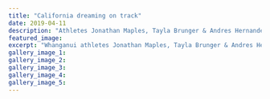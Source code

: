 ```yaml
---
title: "California dreaming on track"
date: 2019-04-11
description: "Athletes Jonathan Maples, Tayla Brunger & Andres Hernandez are ready to tackle North American track..."
featured_image: 
excerpt: "Whanganui athletes Jonathan Maples, Tayla Brunger & Andres Hernandez are race fit and ready to tackle North American track form on three consecutive weekends."
gallery_image_1: 
gallery_image_2: 
gallery_image_3: 
gallery_image_4: 
gallery_image_5: 
---
```

